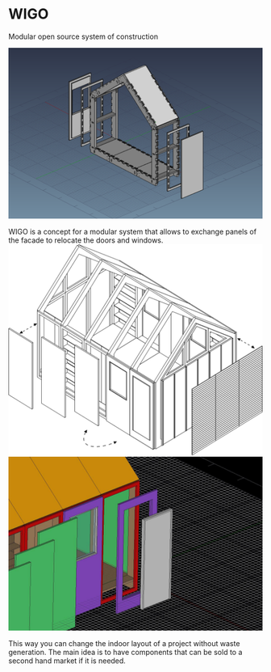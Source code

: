 # WIGO
Modular open source system of construction 

![](https://github.com/bitacovir/WIGO/blob/main/Images/full%20frame.png)

WIGO is a concept for a modular system that allows to exchange panels of the facade to relocate the doors and windows. 
![](https://github.com/bitacovir/WIGO/blob/main/Images/proto1.jpg)
![](https://github.com/bitacovir/WIGO/blob/main/Images/Puerta.jpg)

This way you can change the indoor layout of a project without waste generation. 
The main idea is to have components that can be sold to a second hand market if it is needed.
